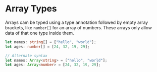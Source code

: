 # Array Types
Arrays cam be typed using a type annotation followed by empty array brackets, like `number[]` for an array of numbers.
These arrays only allow data of that one type inside them.

~~~ts
let names: string[] = ["hello", "world"];
let ages: number[] = [24, 32, 19, 29];

// Alternate syntax
let names: Array<string> = ["hello", "world"];
let ages: Array<number> = [24, 32, 19, 29];
~~~